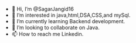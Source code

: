 - 👋 Hi, I’m @SagarJangid16
- 👀 I’m interested in java,html,DSA,CSS,and mySql.
- 🌱 I’m currently learning Backend development.
- 💞️ I’m looking to collaborate on Java.
- 📫 How to reach me Linkedin.

<!---
SagarJangid16/SagarJangid16 is a ✨ special ✨ repository because its `README.md` (this file) appears on your GitHub profile.
You can click the Preview link to take a look at your changes.
--->
